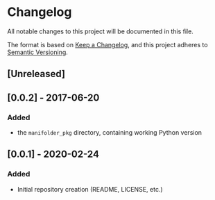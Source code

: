 # Changelog
All notable changes to this project will be documented in this file.

The format is based on [Keep a Changelog](https://keepachangelog.com/en/1.0.0/),
and this project adheres to [Semantic Versioning](https://semver.org/spec/v2.0.0.html).

## [Unreleased]

## [0.0.2] - 2017-06-20
### Added
- the `manifolder_pkg` directory, containing working Python version

## [0.0.1] - 2020-02-24
### Added
- Initial repository creation (README, LICENSE, etc.)


